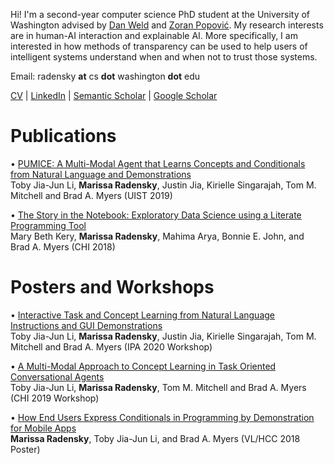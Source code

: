 Hi! I'm a second-year computer science PhD student at the University of Washington advised by [Dan Weld](https://www.cs.washington.edu/people/faculty/weld) and [Zoran Popović](https://homes.cs.washington.edu/~zoran/). My research interests are in human-AI interaction and explainable AI. More specifically, I am interested in how methods of transparency can be used to help users of intelligent systems understand when and when not to trust those systems. 

Email: radensky **at** cs **dot** washington **dot** edu

[CV](https://github.com/mradensky/research/raw/gh-pages/CVFinal.pdf) | [LinkedIn](https://www.linkedin.com/in/marissa-radensky-51115a100/) | [Semantic Scholar](https://www.semanticscholar.org/author/40961666) | [Google Scholar](https://scholar.google.com/citations?user=YRCUN_UAAAAJ&hl=en&oi=ao)

# Publications
• [PUMICE: A Multi-Modal Agent that Learns Concepts and Conditionals from Natural Language and Demonstrations]()
<br /> Toby Jia-Jun Li, **Marissa Radensky**, Justin Jia, Kirielle Singarajah, Tom M. Mitchell and Brad A. Myers (UIST 2019)

• [The Story in the Notebook:  Exploratory Data Science using a Literate Programming Tool]()
<br /> Mary Beth Kery, **Marissa Radensky**, Mahima Arya, Bonnie E. John, and Brad A. Myers (CHI 2018)

# Posters and Workshops
• [Interactive Task and Concept Learning from Natural Language Instructions and GUI Demonstrations]()
<br /> Toby Jia-Jun Li, **Marissa Radensky**, Justin Jia, Kirielle Singarajah, Tom M. Mitchell and Brad A. Myers (IPA 2020 Workshop) 

• [A Multi-Modal Approach to Concept Learning in Task Oriented Conversational Agents]()
<br /> Toby Jia-Jun Li, **Marissa Radensky**, Tom M. Mitchell and Brad A. Myers (CHI 2019 Workshop) 

• [How End Users Express Conditionals in Programming by Demonstration for Mobile Apps]()
<br /> **Marissa Radensky**, Toby Jia-Jun Li, and Brad A. Myers (VL/HCC 2018 Poster)
